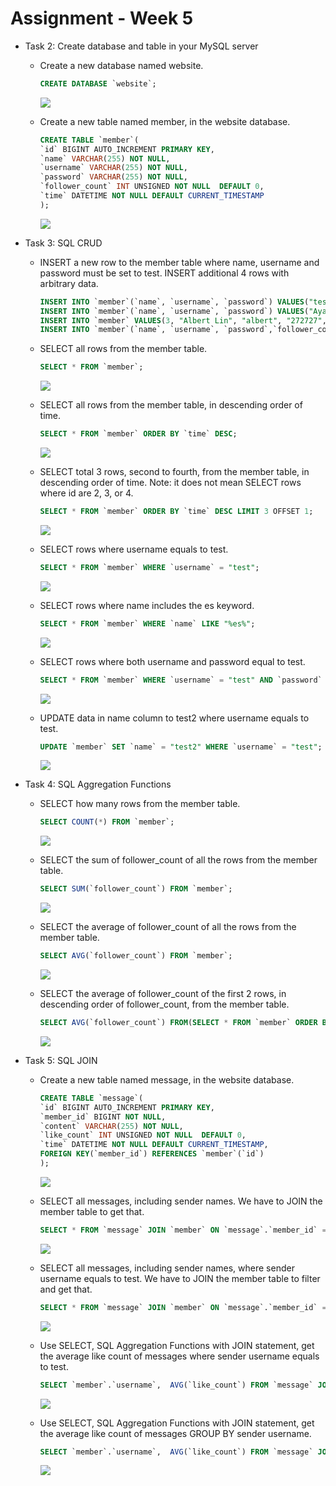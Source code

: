 # Assignment - Week 5

- Task 2: Create database and table in your MySQL server

  - Create a new database named website.

    ```sql
    CREATE DATABASE `website`;
    ```

    ![](./images/task2_1.png)

  - Create a new table named member, in the website database.

    ```sql
    CREATE TABLE `member`(
    `id` BIGINT AUTO_INCREMENT PRIMARY KEY,
    `name` VARCHAR(255) NOT NULL,
    `username` VARCHAR(255) NOT NULL,
    `password` VARCHAR(255) NOT NULL,
    `follower_count` INT UNSIGNED NOT NULL  DEFAULT 0,
    `time` DATETIME NOT NULL DEFAULT CURRENT_TIMESTAMP
    );
    ```

    ![](./images/task2_2.png)

- Task 3: SQL CRUD

  - INSERT a new row to the member table where name, username and password must be set to test. INSERT additional 4 rows with arbitrary data.

    ```sql
    INSERT INTO `member`(`name`, `username`, `password`) VALUES("test", "test", "test");
    INSERT INTO `member`(`name`, `username`, `password`) VALUES("Aya Ting", "aya", "111111");
    INSERT INTO `member` VALUES(3, "Albert Lin", "albert", "272727", 1, NOW());
    INSERT INTO `member`(`name`, `username`, `password`,`follower_count`) VALUES ("May Wu", "may", "222222", 5),("Suger Wu", "sugar", "010201", 3);
    ```

  - SELECT all rows from the member table.

    ```sql
    SELECT * FROM `member`;
    ```

    ![](./images/task3_1.png)

  - SELECT all rows from the member table, in descending order of time.

    ```sql
    SELECT * FROM `member` ORDER BY `time` DESC;
    ```

    ![](./images/task3_2.png)

  - SELECT total 3 rows, second to fourth, from the member table, in descending order of time. Note: it does not mean SELECT rows where id are 2, 3, or 4.

    ```sql
    SELECT * FROM `member` ORDER BY `time` DESC LIMIT 3 OFFSET 1;
    ```

    ![](./images/task3_3.png)

  - SELECT rows where username equals to test.

    ```sql
    SELECT * FROM `member` WHERE `username` = "test";
    ```

    ![](./images/task3_4.png)

  - SELECT rows where name includes the es keyword.

    ```sql
    SELECT * FROM `member` WHERE `name` LIKE "%es%";
    ```

    ![](./images/task3_5.png)

  - SELECT rows where both username and password equal to test.

    ```sql
    SELECT * FROM `member` WHERE `username` = "test" AND `password` = "test";
    ```

    ![](./images/task3_6.png)

  - UPDATE data in name column to test2 where username equals to test.

    ```sql
    UPDATE `member` SET `name` = "test2" WHERE `username` = "test";
    ```

    ![](./images/task3_7.png)

- Task 4: SQL Aggregation Functions

  - SELECT how many rows from the member table.

    ```sql
    SELECT COUNT(*) FROM `member`;
    ```

    ![](./images/task4_1.png)

  - SELECT the sum of follower_count of all the rows from the member table.

    ```sql
    SELECT SUM(`follower_count`) FROM `member`;
    ```

    ![](./images/task4_2.png)

  - SELECT the average of follower_count of all the rows from the member table.

    ```sql
    SELECT AVG(`follower_count`) FROM `member`;
    ```

    ![](./images/task4_3.png)

  - SELECT the average of follower_count of the first 2 rows, in descending order of follower_count, from the member table.

    ```sql
    SELECT AVG(`follower_count`) FROM(SELECT * FROM `member` ORDER BY `follower_count` DESC LIMIT 2) AS `top_follower`;
    ```

    ![](./images/task4_4.png)

- Task 5: SQL JOIN

  - Create a new table named message, in the website database.

    ```sql
    CREATE TABLE `message`(
    `id` BIGINT AUTO_INCREMENT PRIMARY KEY,
    `member_id` BIGINT NOT NULL,
    `content` VARCHAR(255) NOT NULL,
    `like_count` INT UNSIGNED NOT NULL  DEFAULT 0,
    `time` DATETIME NOT NULL DEFAULT CURRENT_TIMESTAMP,
    FOREIGN KEY(`member_id`) REFERENCES `member`(`id`)
    );
    ```

    ![](./images/task5_1.png)

  - SELECT all messages, including sender names. We have to JOIN the member table to get that.

    ```sql
    SELECT * FROM `message` JOIN `member` ON `message`.`member_id` = `member`.`id`;
    ```

    ![](./images/task5_2.png)

  - SELECT all messages, including sender names, where sender username equals to test. We have to JOIN the member table to filter and get that.

    ```sql
    SELECT * FROM `message` JOIN `member` ON `message`.`member_id` = `member`.`id` WHERE `member`.`username` = "test";
    ```

    ![](./images/task5_3.png)

  - Use SELECT, SQL Aggregation Functions with JOIN statement, get the average like count of messages where sender username equals to test.

    ```sql
    SELECT `member`.`username`,  AVG(`like_count`) FROM `message` JOIN `member` ON `message`.`member_id` = `member`.`id` WHERE `member`.`username` = "test";
    ```

    ![](./images/task5_4.png)

  - Use SELECT, SQL Aggregation Functions with JOIN statement, get the average like count of messages GROUP BY sender username.

    ```sql
    SELECT `member`.`username`,  AVG(`like_count`) FROM `message` JOIN `member` ON `message`.`member_id` = `member`.`id` GROUP BY `member`.`username`;
    ```

    ![](./images/task5_5.png)
